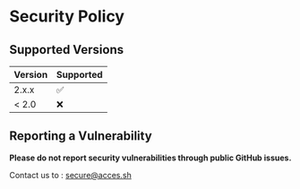 ﻿# Security Policy

## Supported Versions

| Version | Supported          |
| ------- | ------------------ |
| 2.x.x   | :white_check_mark: |
| < 2.0   | :x:                |

## Reporting a Vulnerability

**Please do not report security vulnerabilities through public GitHub issues.**

Contact us to : secure@acces.sh
